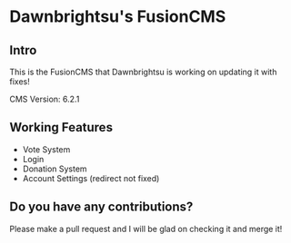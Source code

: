 # Dawnbrightsu's FusionCMS

## Intro
This is the FusionCMS that Dawnbrightsu is working on updating it with fixes!

CMS Version: 6.2.1

## Working Features

- Vote System
- Login
- Donation System
- Account Settings (redirect not fixed)



## Do you have any contributions?
Please make a pull request and I will be glad on checking it and merge it!
